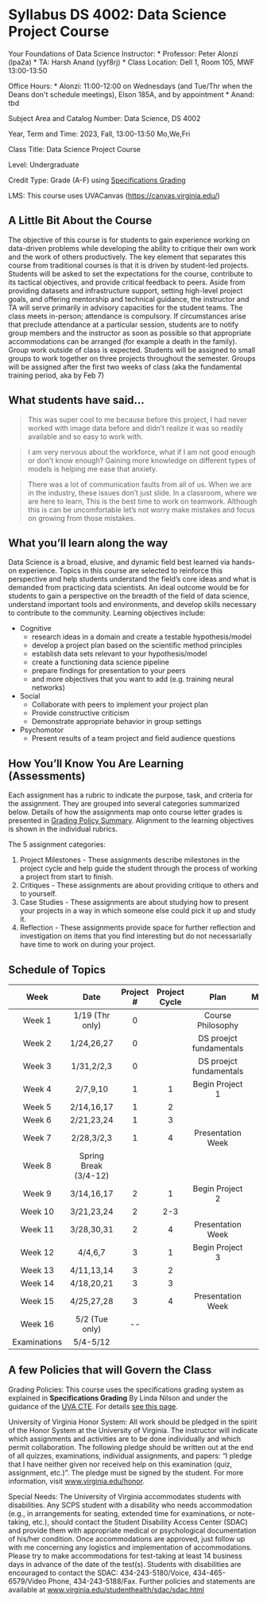# Syllabus DS 4002: Data Science Project Course

Your Foundations of Data Science Instructor:
    * Professor: Peter Alonzi (lpa2a)
    * TA: Harsh Anand (yyf8rj)
    * Class Location: Dell 1, Room 105, MWF 13:00-13:50

Office Hours:
    * Alonzi: 11:00-12:00 on Wednesdays (and Tue/Thr when the Deans don't schedule meetings), Elson 185A, and by appointment
    * Anand: tbd

Subject Area and Catalog Number: Data Science, DS 4002

Year, Term and Time: 2023, Fall, 13:00-13:50 Mo,We,Fri

Class Title: Data Science Project Course

Level: Undergraduate

Credit Type: Grade (A-F) using [Specifications Grading](https://app.cte.virginia.edu/events/cdi-2x-designing-equitable-grading-schemes)

LMS: This course uses UVACanvas (https://canvas.virginia.edu/)
<br>

## A Little Bit About the Course
The objective of this course is for students to gain experience working on data-driven 
problems while developing the ability to critique their own work and the work of others 
productively. The key element that separates this course from traditional courses is that it 
is driven by student-led projects. Students will be asked to set the expectations for the 
course, contribute to its tactical objectives, and provide critical feedback to peers. Aside 
from providing datasets and infrastructure support, setting high-level project goals, and 
offering mentorship and technical guidance, the instructor and TA will serve primarily in 
advisory capacities for the student teams.
The class meets in-person; attendance is compulsory. If circumstances arise that preclude 
attendance at a particular session, students are to notify group members and the instructor 
as soon as possible so that appropriate accommodations can be arranged (for example a 
death in the family). Group work outside of class is expected. Students will be assigned to 
small groups to work together on three projects throughout the semester. Groups will be 
assigned after the first two weeks of class (aka the fundamental training period, aka by 
Feb 7)

## What students have said...
> This was super cool to me because before this project, I had never worked with image data before and didn’t realize it was so readily available and so easy to work with. 

> I am very nervous about the workforce, what if I am not good enough or don’t know enough? Gaining more knowledge on different types of models is helping me ease that anxiety.

> There was a lot of communication faults from all of us. When we are in the industry, these issues don’t just slide. In a classroom, where we are here to learn, This is the best time to work on teamwork. Although this is can be uncomfortable let’s not worry make mistakes and focus on growing from those mistakes.

## What you’ll learn along the way
Data Science is a broad, elusive, and dynamic field best learned via hands-on experience. 
Topics in this course are selected to reinforce this perspective and help students understand 
the field’s core ideas and what is demanded from practicing data scientists. An ideal 
outcome would be for students to gain a perspective on the breadth of the field of data 
science, understand important tools and environments, and develop skills necessary to 
contribute to the community. Learning objectives include:
* Cognitive
  * research ideas in a domain and create a testable hypothesis/model
  * develop a project plan based on the scientific method principles
  * establish data sets relevant to your hypothesis/model
  * create a functioning data science pipeline
  * prepare findings for presentation to your peers
  * and more objectives that you want to add (e.g. training neural networks)
* Social
  * Collaborate with peers to implement your project plan
  * Provide constructive criticism
  * Demonstrate appropriate behavior in group settings
* Psychomotor
  * Present results of a team project and field audience questions


## How You’ll Know You Are Learning (Assessments)
Each assignment has a rubric to indicate the purpose, task, and criteria for the assignment. They are grouped into several categories summarized below. Details of how the assignments map onto course letter grades is presented in [Grading Policy Summary](grading.md). Alignment to the learning objectives is shown in the individual rubrics. 

The 5 assignment categories:
1. Project Milestones - These assignments describe milestones in the project cycle and help guide the student through the process of working a project from start to finish.
3. Critiques - These assignments are about providing critique to others and to yourself.
4. Case Studies - These assignments are about studying how to present your projects in a way in which someone else could pick it up and study it.
5. Reflection - These assignments provide space for further reflection and investigation on items that you find interesting but do not necessarially have time to work on during your project.

## Schedule of Topics 

| Week 	| Date|Project # 	|Project Cycle	| Plan 	|Milestone	|
|:---:	|:---:|:---:	|:---:	|:---:	|:---:	|
| Week 1  | 1/19 (Thr only)|0	|  	   | 	Course Philosophy    |	      |
| Week 2  | 1/24,26,27|0  |   | DS proejct fundamentals | |
| Week 3  |	1/31,2/2,3|0  | 	|DS proejct fundamentals | 	|
| Week 4  |	2/7,9,10|1|	1 |  Begin Project 1 | MI1	|
| Week 5  | 2/14,16,17|1 | 2 |    | MI2   | 
| Week 6	 | 2/21,23,24|1	  | 3 |   | MI3  |
| Week 7  | 2/28,3/2,3|1   | 4	|   Presentation Week	|MI4 |
| Week 8  | Spring Break (3/4-12)|                    |  	| 	 | 	|
| Week 9  | 3/14,16,17| 2	|  1	| Begin Project 2	  |MI 1|
| Week 10 | 3/21,23,24|2	| 2-3	|	  | MI 2/3	|
| Week 11 | 3/28,30,31| 2 | 4 	| Presentation Week  | MI4  |
| Week 12 |	4/4,6,7|  3  |	 1 | Begin Project 3 |	MI1|
| Week 13 | 4/11,13,14| 3 |  2	|   | MI2  |
| Week 14 | 4/18,20,21| 3 |   3| |  MI3 |
| Week 15 | 4/25,27,28| 3	| 	4| Presentation Week  | MI4  |
| Week 16 | 5/2 (Tue only)| --	|  	|  	|  	|
| Examinations | 5/4-5/12 | | | | |


## A few Policies that will Govern the Class

Grading Policies: This course uses the specifications grading system as explained in **Specifications Grading** By Linda Nilson and under the guidance of the [UVA CTE](https://app.cte.virginia.edu/events/cdi-2x-designing-equitable-grading-schemes). For details [see this page](grading.md).

University of Virginia Honor System: All work should be pledged in the spirit of the Honor System at the University of Virginia. The instructor will indicate which assignments and activities are to be done individually and which permit collaboration. The following pledge should be written out at the end of all quizzes, examinations, individual assignments, and papers:  “I pledge that I have neither given nor received help on this examination (quiz, assignment, etc.)”.  The pledge must be signed by the student. For more information, visit www.virginia.edu/honor.


Special Needs:  The University of Virginia accommodates students with disabilities. Any SCPS student with a disability who needs accommodation (e.g., in arrangements for seating, extended time for examinations, or note-taking, etc.), should contact the Student Disability Access Center (SDAC) and provide them with appropriate medical or psychological documentation of his/her condition. Once accommodations are approved, just follow up with me concerning any logistics and implementation of accommodations.  Please try to make accommodations for test-taking at least 14 business days in advance of the date of the test(s). Students with disabilities are encouraged to contact the SDAC: 434-243-5180/Voice, 434-465-6579/Video Phone, 434-243-5188/Fax. Further policies and statements are available at www.virginia.edu/studenthealth/sdac/sdac.html

